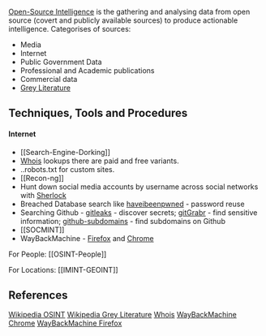[Open-Source Intelligence](https://en.wikipedia.org/wiki/Open-source_intelligence) is the gathering and analysing data from open source (covert and publicly available sources) to produce actionable intelligence. Categorises of sources:
- Media
- Internet
- Public Government Data
- Professional and Academic publications
- Commercial data
- [Grey Literature](https://en.wikipedia.org/wiki/Grey_literature) 

## Techniques, Tools and Procedures

#### Internet 

- [[Search-Engine-Dorking]] 
- [Whois](https://who.is/) lookups there are paid and free variants.
- ..robots.txt for custom sites.
- [[Recon-ng]]
- Hunt down social media accounts by username across social networks with [Sherlock](https://github.com/sherlock-project/sherlock)
- Breached Database search like [haveibeenpwned](https://haveibeenpwned.com/) - password reuse
- Searching Github - [gitleaks](https://github.com/zricethezav/gitleaks) - discover secrets;  [gitGrabr](https://github.com/gwen001/github-subdomains) - find sensitive information; [github-subdomains](https://github.com/gwen001/github-subdomains) - find subdomains on Github
- [[SOCMINT]]
- WayBackMachine - [Firefox](https://addons.mozilla.org/en-GB/firefox/addon/wayback-machine_new/) and [Chrome](https://chrome.google.com/webstore/detail/wayback-machine/fpnmgdkabkmnadcjpehmlllkndpkmiak)

For People: [[OSINT-People]]

For Locations: [[IMINT-GEOINT]]

## References

[Wikipedia OSINT](https://en.wikipedia.org/wiki/Open-source_intelligence)
[Wikipedia Grey Literature](https://en.wikipedia.org/wiki/Grey_literature)
[Whois](https://who.is/)
[WayBackMachine Chrome](https://chrome.google.com/webstore/detail/wayback-machine/fpnmgdkabkmnadcjpehmlllkndpkmiak)
[WayBackMachine Firefox](https://addons.mozilla.org/en-GB/firefox/addon/wayback-machine_new/)
